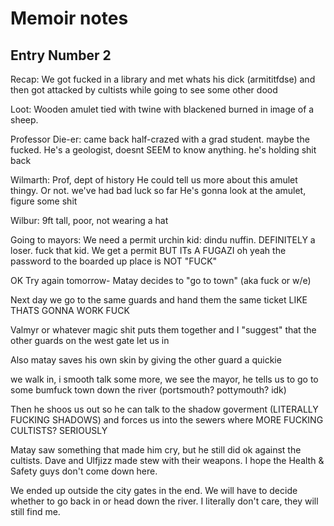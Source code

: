 # Memoir notes
## Entry Number 2

Recap:
We got fucked in a library and met whats his dick (armititfdse) and then got attacked by cultists while going to see some other dood

Loot:
Wooden amulet tied with twine with blackened burned in image of a sheep.

Professor Die-er: came back half-crazed with a grad student. maybe the fucked.
He's a geologist, doesnt SEEM to know anything. he's holding shit back


Wilmarth: Prof, dept of history He could tell us more about this amulet thingy. Or not. we've had bad luck so far
He's gonna look at the amulet, figure some shit


Wilbur: 9ft tall, poor, not wearing a hat


Going to mayors: We need a permit
urchin kid: dindu nuffin. DEFINITELY a loser. fuck that kid.
We get a permit BUT ITs A FUGAZI
oh yeah the password to the boarded up place is NOT "FUCK"

OK Try again tomorrow- Matay decides to "go to town" (aka fuck or w/e)


Next day we go to the same guards and hand them the same ticket LIKE THATS GONNA WORK FUCK

Valmyr or whatever magic shit puts them together and I "suggest" that the other guards on the west gate let us in

Also matay saves his own skin by giving the other guard a quickie

we walk in, i smooth talk some more, we see the mayor, he tells us to go to some bumfuck town down the river (portsmouth? pottymouth? idk)

Then he shoos us out so he can talk to the shadow goverment (LITERALLY FUCKING SHADOWS) and forces us into the sewers where MORE FUCKING CULTISTS? SERIOUSLY

Matay saw something that made him cry, but he still did ok against the cultists. Dave and Ulfjizz made stew with their weapons. I hope the Health & Safety guys don't come down here.

We ended up outside the city gates in the end. We will have to decide whether to go back in or head down the river. I literally don't care, they will still find me. 
